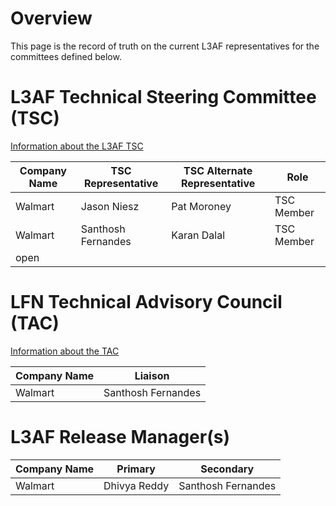 # Overview
This page is the record of truth on the current L3AF representatives for the committees defined below.

# L3AF Technical Steering Committee (TSC)
[Information about the L3AF TSC](https://github.com/l3af-project/governance/blob/main/docs/L3AF_technical_charter.md)

| Company Name | TSC Representative | TSC Alternate Representative | Role |
|--------------|--------------------|------------------------------|------|
| Walmart      | Jason Niesz | Pat Moroney                  | TSC Member |
| Walmart      | Santhosh Fernandes | Karan Dalal                  | TSC Member |
| open         |  |                              |  |

# LFN Technical Advisory Council (TAC)
[Information about the TAC](https://wiki.lfnetworking.org/pages/viewpage.action?pageId=327908)

| Company Name | Liaison |
|--------------|---------|
| Walmart | Santhosh Fernandes |

# L3AF Release Manager(s)
| Company Name | Primary | Secondary |
|--------------|---------|-----------|
| Walmart | Dhivya Reddy | Santhosh Fernandes |
